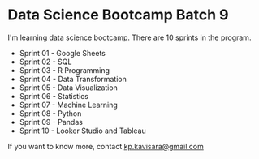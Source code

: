 # Data Science Bootcamp Batch 9

I'm learning data science bootcamp. There are 10 sprints in the program.

- Sprint 01 - Google Sheets
- Sprint 02 - SQL
- Sprint 03 - R Programming
- Sprint 04 - Data Transformation 
- Sprint 05 - Data Visualization
- Sprint 06 - Statistics
- Sprint 07 - Machine Learning
- Sprint 08 - Python
- Sprint 09 - Pandas
- Sprint 10 - Looker Studio and Tableau


If you want to know more, contact kp.kavisara@gmail.com
